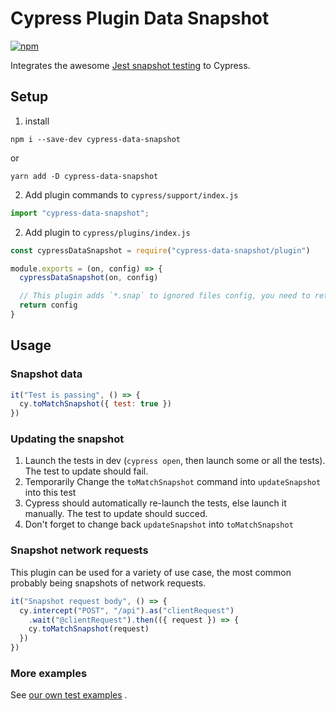# Cypress Plugin Data Snapshot

[![npm](https://img.shields.io/npm/v/cypress-data-snapshot)](https://www.npmjs.com/package/cypress-data-snapshot)

Integrates the awesome [Jest snapshot testing](https://jestjs.io/docs/snapshot-testing) to Cypress.

## Setup

1. install

```
npm i --save-dev cypress-data-snapshot
```

or

```
yarn add -D cypress-data-snapshot
```

2. Add plugin commands to `cypress/support/index.js`

```javascript
import "cypress-data-snapshot";
```

2. Add plugin to `cypress/plugins/index.js`

```javascript
const cypressDataSnapshot = require("cypress-data-snapshot/plugin")

module.exports = (on, config) => {
  cypressDataSnapshot(on, config)

  // This plugin adds `*.snap` to ignored files config, you need to return config for it to take effect
  return config
}
```

## Usage

### Snapshot data

```javascript
it("Test is passing", () => {
  cy.toMatchSnapshot({ test: true })
})
```

### Updating the snapshot

1. Launch the tests in dev (`cypress open`, then launch some or all the tests). The test to update should fail.
2. Temporarily Change the `toMatchSnapshot` command into `updateSnapshot` into this test
3. Cypress should automatically re-launch the tests, else launch it manually. The test to update should succed.
4. Don't forget to change back `updateSnapshot` into `toMatchSnapshot`

### Snapshot network requests

This plugin can be used for a variety of use case, the most common probably being snapshots of network requests.

```javascript
it("Snapshot request body", () => {
  cy.intercept("POST", "/api").as("clientRequest")
    .wait("@clientRequest").then(({ request }) => {
    cy.toMatchSnapshot(request)
  })
})
```

### More examples

See [our own test examples](https://github.com/matchawine/cypressDataSnapshot/blob/main/cypress/integration/expectedToPass.js)
.
